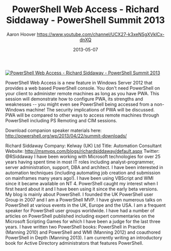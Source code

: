 ﻿---
title: PowerShell Web Access - Richard Siddaway - PowerShell Summit 2013
date: 2013-05-07
tags: PowerShellOrg, Summit, USA, English, Conference, Powershell Summit 2013
author: Aaron Hoover https://www.youtube.com/channel/UCX27-k3xeNSgXVklCx-dnXQ
---

[![PowerShell Web Access - Richard Siddaway - PowerShell Summit 2013](https://i2.ytimg.com/vi/EloMKpvfES8/hqdefault.jpg "PowerShell Web Access - Richard Siddaway - PowerShell Summit 2013")](https://www.youtube.com/watch?v=EloMKpvfES8)

PowerShell Web Access is a new feature in Windows Server 2012 that provides a web based PowerShell console. You don't need PowerShell on your client to administer remote machines as long as you have PWA. This session will demonstrate how to configure PWA, its strengths and weaknesses -- you might even see PowerShell being accessed from a non-Windows machine! The security implications of PWA will be discussed. PWA will be compared to other ways to access remote machines through PowerShell including PS Remoting and CIM sessions.

Download companion speaker materials here: 
http://powershell.org/wp/2013/04/22/summit-downloads/

Richard Siddaway
Company: Kelway (UK) Ltd
Title: Automation Consultant
Website: http://msmvps.com/blogs/richardsiddaway/default.aspx
Twitter: @RSiddaway
I have been working with Microsoft technologies for over 25 years having spent time in most IT roles including analyst-programmer, server administration, support, DBA and architect. I have been interested in automation techniques (including automating job creation and submission on mainframes many years ago!). I have been using VBScript and WMI since it became available on NT 4. PowerShell caught my interest when I first heard about it and I have been using it since the early beta versions. My blog is mainly about PowerShell. I founded the UK PowerShell user Group in 2007 and I am a PowerShell MVP. I have given numerous talks on PowerShell at various events in the UK, Europe and the USA. I am a frequent speaker for PowerShell user groups worldwide. I have had a number of articles on PowerShell published including expert commentaries on the Microsoft Scripting Games for which I have been a judge for the last three years. I have written two PowerShell books: PowerShell in Practice (Manning 2010) and PowerShell and WMI (Manning 2012) and coauthored PowerShell in Depth (Manning 2013). I am currently writing an introductory book for Active Directory administrators that features PowerShell.
